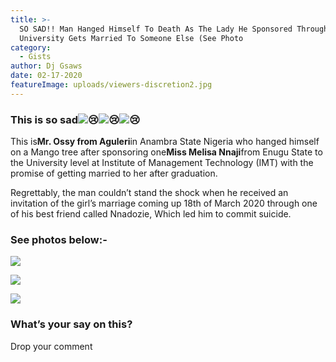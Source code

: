 ```yaml
---
title: >-
  SO SAD!! Man Hanged Himself To Death As The Lady He Sponsored Through
  University Gets Married To Someone Else (See Photo
category:
  - Gists
author: Dj Gsaws
date: 02-17-2020
featureImage: uploads/viewers-discretion2.jpg
---
```

### **This is so sad![😢](https://s.w.org/images/core/emoji/12.0.0-1/svg/1f622.svg)****![😢](https://s.w.org/images/core/emoji/12.0.0-1/svg/1f622.svg)****![😢](https://s.w.org/images/core/emoji/12.0.0-1/svg/1f622.svg)**

This is**Mr. Ossy from Aguleri**in Anambra State Nigeria who hanged himself on a Mango tree after sponsoring one**Miss Melisa Nnaji**from Enugu State to the University level at Institute of Management Technology (IMT) with the promise of getting married to her after graduation.

Regrettably, the man couldn’t stand the shock when he received an invitation of the girl’s marriage coming up 18th of March 2020 through one of his best friend called Nnadozie, Which led him to commit suicide.

### **See photos below:-**

![](https://www.naijaloaded.com.ng/wp-content/uploads/2020/02/85140869_2542866752622844_3961103124256522240_o.jpg)

![](https://www.naijaloaded.com.ng/wp-content/uploads/2020/02/86500600_2542867052622814_6166791121079894016_o.jpg)

![](https://www.naijaloaded.com.ng/wp-content/uploads/2020/02/86610559_2542866869289499_3566731951463202816_o.jpg)

### **What’s your say on this?**

Drop your comment
